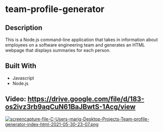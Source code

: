 # team-profile-generator

## Description 

This is a Node.js command-line application that takes in information about employees on a software engineering team and generates an HTML webpage that displays summaries for each person.

## Built With
* Javascript
* Node.js

## Video: https://drive.google.com/file/d/183-os2ivz3rb9aqCuN61BaJBwtS-1Acg/view
[![screencapture-file-C-Users-marig-Desktop-Projects-Team-profile-generator-index-html-2021-05-30-23-07.png](https://i.postimg.cc/DZrdBjcp/screencapture-file-C-Users-marig-Desktop-Projects-Team-profile-generator-index-html-2021-05-30-23-07.png)](https://postimg.cc/ftb9bvpY)
